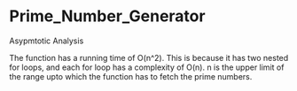 # Prime_Number_Generator

Asypmtotic Analysis

The function has a running time of O(n^2).
This is because it has two nested for loops, and each for loop has a complexity of O(n).
n is the upper limit of the range upto which the function has to fetch the prime numbers.
